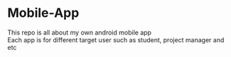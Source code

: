# Mobile-App
This repo is all about my own android mobile app  
Each app is for different target user such as student, project manager and etc
 